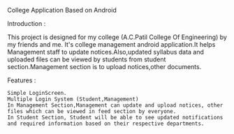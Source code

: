 
College Application Based on Android


Introduction :

This project is designed for my college (A.C.Patil College Of Engineering) by my friends and me. It's college management android application.It helps Management staff to update notices.Also,updated syllabus data and uploaded files can be viewed by students from student section.Management section is to upload notices,other documents.

Features :

    Simple LoginScreen.
    Multiple Login System (Student,Management)
    In Management Section,Management can update and upload notices, other files which can be viewed in feed section by everyone.
    In Student Section, Student will be able to see updated notifications and required information based on their respective departments.

